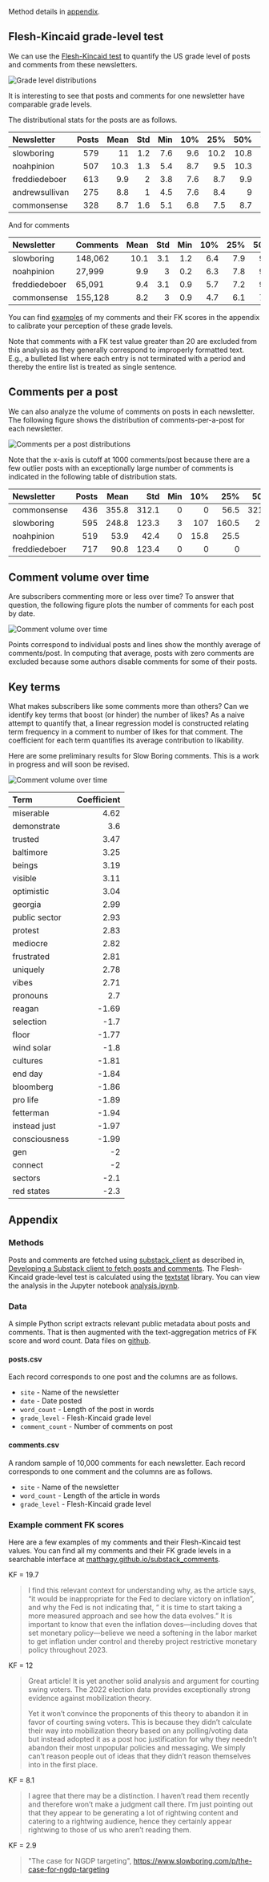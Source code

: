 Method details in [appendix](#methods).

## Flesh-Kincaid grade-level test

We can use the
[Flesh-Kincaid test](https://en.wikipedia.org/wiki/Flesch%E2%80%93Kincaid_readability_tests#Flesch%E2%80%93Kincaid_grade_level)
to quantify the US grade level of posts and comments from these newsletters.

![Grade level distributions](fig/grade_level_dists.png)

It is interesting to see that posts and comments for one newsletter have comparable grade levels.

The distributional stats for the posts are as follows.

| Newsletter     | Posts | Mean | Std | Min | 10% |  25% |  50% |  75% |  90% |  Max |
|:---------------|------:|-----:|----:|----:|----:|-----:|-----:|-----:|-----:|-----:|
| slowboring     |   579 |   11 | 1.2 | 7.6 | 9.6 | 10.2 | 10.8 | 11.7 | 12.4 | 15.3 |
| noahpinion     |   507 | 10.3 | 1.3 | 5.4 | 8.7 |  9.5 | 10.3 | 11.1 |   12 |   15 |
| freddiedeboer  |   613 |  9.9 |   2 | 3.8 | 7.6 |  8.7 |  9.9 | 11.2 | 12.3 | 17.8 |
| andrewsullivan |   275 |  8.8 |   1 | 4.5 | 7.6 |  8.4 |    9 |  9.4 |   10 | 11.7 |
| commonsense    |   328 |  8.7 | 1.6 | 5.1 | 6.8 |  7.5 |  8.7 |  9.8 | 10.8 | 13.5 |

And for comments

| Newsletter    | Comments | Mean | Std | Min | 10% | 25% | 50% |  75% |  90% | Max |
|:--------------|:---------|-----:|----:|----:|----:|----:|----:|-----:|-----:|----:|
| slowboring    | 148,062  | 10.1 | 3.1 | 1.2 | 6.4 | 7.9 | 9.8 | 12.1 | 14.2 |  20 |
| noahpinion    | 27,999   |  9.9 |   3 | 0.2 | 6.3 | 7.8 | 9.6 | 11.7 |   14 |  20 |
| freddiedeboer | 65,091   |  9.4 | 3.1 | 0.9 | 5.7 | 7.2 | 9.1 | 11.3 | 13.7 |  20 |
| commonsense   | 155,128  |  8.2 |   3 | 0.9 | 4.7 | 6.1 | 7.8 |  9.9 |   12 |  20 |

You can find
[examples](#example-comment-fk-scores)
of my comments and their FK scores in the appendix to calibrate your perception of these grade levels.

Note that comments with a FK test value greater than 20 are excluded from this analysis
as they generally correspond to improperly formatted text.
E.g., a bulleted list where each entry is not terminated with a period and thereby
the entire list is treated as single sentence.

## Comments per a post

We can also analyze the volume of comments on posts in each newsletter.
The following figure shows the distribution of comments-per-a-post for each newsletter.

![Comments per a post distributions](fig/post_comments_dists.png)

Note that the x-axis is cutoff at 1000 comments/post because there are a few outlier posts
with an exceptionally large number of comments is indicated in the following table of
distribution stats.

| Newsletter    | Posts |  Mean |   Std | Min |  10% |   25% |   50% |   75% |   90% |  Max |
|:--------------|------:|------:|------:|----:|-----:|------:|------:|------:|------:|-----:|
| commonsense   |   436 | 355.8 | 312.1 |   0 |    0 |  56.5 | 321.5 | 584.8 |   798 | 1641 |
| slowboring    |   595 | 248.8 | 123.3 |   3 |  107 | 160.5 |   232 | 316.5 | 414.8 | 1034 |
| noahpinion    |   519 |  53.9 |  42.4 |   0 | 15.8 |  25.5 |    41 |  71.5 |   106 |  268 |
| freddiedeboer |   717 |  90.8 | 123.4 |   0 |    0 |     0 |    37 |   129 | 273.8 |  663 |

## Comment volume over time

Are subscribers commenting more or less over time?
To answer that question, the following figure plots the number of comments for each post by date.

![Comment volume over time](fig/comment_volume_time.png)

Points correspond to individual posts and lines show the monthly average of comments/post.
In computing that average, posts with zero comments are excluded because
some authors disable comments for some of their posts.

## Key terms

What makes subscribers like some comments more than others?
Can we identify key terms that boost (or hinder) the number of likes?
As a naive attempt to quantify that, a linear regression model is constructed
relating term frequency in a comment to number of likes for that comment.
The coefficient for each term quantifies its average contribution to likability.

Here are some preliminary results for Slow Boring comments.
This is a work in progress and will soon be revised.

![Comment volume over time](fig/sb_comment_terms_likes_coeffs.png)

| Term          | Coefficient |
|:--------------|------------:|
| miserable     |        4.62 |
| demonstrate   |         3.6 |
| trusted       |        3.47 |
| baltimore     |        3.25 |
| beings        |        3.19 |
| visible       |        3.11 |
| optimistic    |        3.04 |
| georgia       |        2.99 |
| public sector |        2.93 |
| protest       |        2.83 |
| mediocre      |        2.82 |
| frustrated    |        2.81 |
| uniquely      |        2.78 |
| vibes         |        2.71 |
| pronouns      |         2.7 |
| reagan        |       -1.69 |
| selection     |        -1.7 |
| floor         |       -1.77 |
| wind solar    |        -1.8 |
| cultures      |       -1.81 |
| end day       |       -1.84 |
| bloomberg     |       -1.86 |
| pro life      |       -1.89 |
| fetterman     |       -1.94 |
| instead just  |       -1.97 |
| consciousness |       -1.99 |
| gen           |          -2 |
| connect       |          -2 |
| sectors       |        -2.1 |
| red states    |        -2.3 |

## Appendix

### Methods

Posts and comments are fetched using [substack_client](https://github.com/matthagy/substack_client) as described in,
[Developing a Substack client to fetch posts and comments](https://matthagy.substack.com/p/developing-a-custom-substack-front).
The Flesh-Kincaid grade-level test is calculated using the [textstat](https://github.com/textstat/textstat) library.
You can view the analysis in the Jupyter notebook
[analysis.ipynb](https://github.com/matthagy/newsletter_stats/blob/master/analysis.ipynb).

### Data

A simple Python script extracts relevant public metadata about posts and comments.
That is then augmented with the text-aggregation metrics of FK score and word count.
Data files on [github](TODO).

#### posts.csv

Each record corresponds to one post and the columns are as follows.

* `site` - Name of the newsletter
* `date` - Date posted
* `word_count` - Length of the post in words
* `grade_level` - Flesh-Kincaid grade level
* `comment_count` - Number of comments on post

#### comments.csv

A random sample of 10,000 comments for each newsletter.
Each record corresponds to one comment and the columns are as follows.

* `site` - Name of the newsletter
* `word_count` - Length of the article in words
* `grade_level` - Flesh-Kincaid grade level

### Example comment FK scores

Here are a few examples of my comments and their Flesh-Kincaid test values.
You can find all my comments and their FK grade levels in a searchable interface at
[matthagy.github.io/substack_comments](https://matthagy.github.io/substack_comments/).

KF = 19.7
> I find this relevant context for understanding why, as the article says, “it would be inappropriate for the Fed to
> declare victory on inflation”, and why the Fed is not indicating that, “ it is time to start taking a more measured
> approach and see how the data evolves.” It is important to know that even the inflation doves—including doves that set
> monetary policy—believe we need a softening in the labor market to get inflation under control and thereby project
> restrictive monetary policy throughout 2023.


KF = 12
> Great article! It is yet another solid analysis and argument for courting swing voters. The 2022 election data
> provides exceptionally strong evidence against mobilization theory.
>
> Yet it won’t convince the proponents of this theory to abandon it in favor of courting swing voters. This is because
> they didn’t calculate their way into mobilization theory based on any polling/voting data but instead adopted it as a
> post hoc justification for why they needn’t abandon their most unpopular policies and messaging. We simply can’t
> reason
> people out of ideas that they didn’t reason themselves into in the first place.


KF = 8.1
> I agree that there may be a distinction. I haven’t read them recently and therefore won’t make a judgment call there.
> I’m just pointing out that they appear to be generating a lot of rightwing content and catering to a rightwing
> audience,
> hence they certainly appear rightwing to those of us who aren’t reading them.

KF = 2.9
> "The case for NGDP targeting", https://www.slowboring.com/p/the-case-for-ngdp-targeting